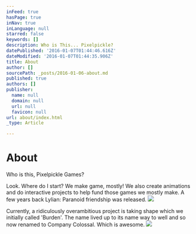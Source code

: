 ```yaml
---
inFeed: true
hasPage: true
inNav: true
inLanguage: null
starred: false
keywords: []
description: Who is This... Pixelpickle?
datePublished: '2016-01-07T01:44:46.616Z'
dateModified: '2016-01-07T01:44:35.906Z'
title: About
author: []
sourcePath: _posts/2016-01-06-about.md
published: true
authors: []
publisher:
  name: null
  domain: null
  url: null
  favicon: null
url: about/index.html
_type: Article

---
```

# About

Who is this, Pixelpickle Games?

Look. Where do I start? We make game, mostly! We also create animations and do interactive projects to help fund those games we mostly make. A few years back Lylian: Paranoid friendship was released.
![](https://the-grid-user-content.s3-us-west-2.amazonaws.com/960a4b78-7d93-4789-b3da-f757059a3a7f.png)

Currently, a ridiculously overambitious project is taking shape which we initially called 'Burden'. The name lived up to its name way to well and so now renamed to Company Colossal. Which is awesome.
![](https://the-grid-user-content.s3-us-west-2.amazonaws.com/09f8bedc-5fec-4f44-935c-eb1e422a6d01.jpg)